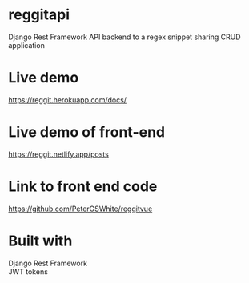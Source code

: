 # reggitapi
Django Rest Framework API backend to a regex snippet sharing CRUD application

# Live demo
https://reggit.herokuapp.com/docs/

# Live demo of front-end
https://reggit.netlify.app/posts

# Link to front end code
https://github.com/PeterGSWhite/reggitvue

# Built with  
Django Rest Framework  
JWT tokens
